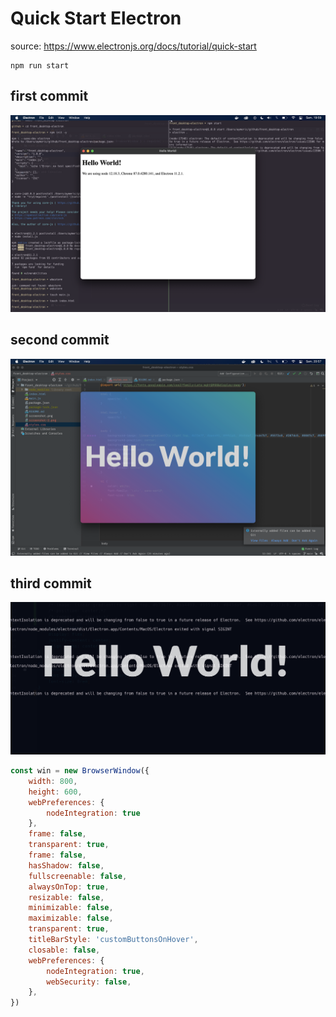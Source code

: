 # Quick Start Electron

source: https://www.electronjs.org/docs/tutorial/quick-start

```
npm run start
```

## first commit

![screenshot](./screenshots/screenshot.png)

## second commit
![screenshot2](./screenshots/screenshot-2.png)

## third commit

![screenshot3](./screenshots/screenshot-3.png)

```javascript
const win = new BrowserWindow({
    width: 800,
    height: 600,
    webPreferences: {
        nodeIntegration: true
    },
    frame: false,
    transparent: true,
    frame: false,
    hasShadow: false,
    fullscreenable: false,
    alwaysOnTop: true,
    resizable: false,
    minimizable: false,
    maximizable: false,
    transparent: true,
    titleBarStyle: 'customButtonsOnHover',
    closable: false,
    webPreferences: {
        nodeIntegration: true,
        webSecurity: false,
    },
})
```
